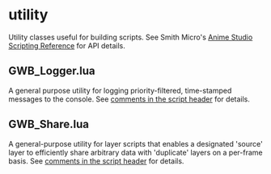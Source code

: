 utility
=======

Utility classes useful for building scripts. See Smith Micro's [Anime Studio Scripting Reference](http://www.animestudioscripting.com) for API details.

GWB_Logger.lua
--------------

A general purpose utility for logging priority-filtered, time-stamped messages to the console. See [comments in the script header](GWB_Logger.lua#L1-38) for details.


GWB_Share.lua
-------------

A general-purpose utility for layer scripts that enables a designated 'source' layer to efficiently share arbitrary data with 'duplicate' layers on a per-frame basis. See [comments in the script header](GWB_Share.lua#L2-117) for details.
